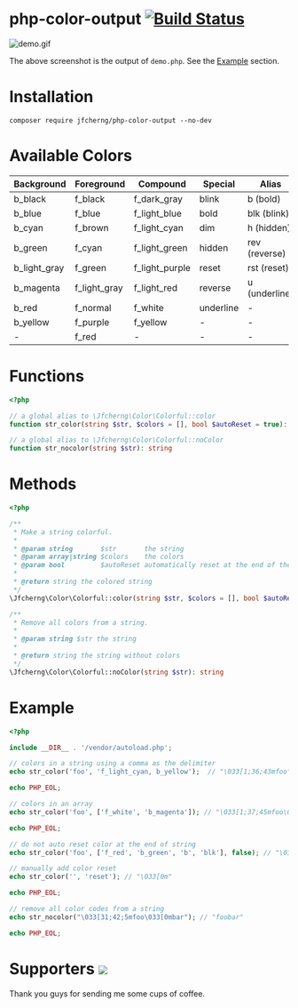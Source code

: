 # php-color-output [![Build Status](https://travis-ci.org/jfcherng/php-color-output.svg?branch=master)](https://travis-ci.org/jfcherng/php-color-output)

![demo.gif](https://i.imgur.com/xMhYHjV.gif)

The above screenshot is the output of `demo.php`. See the [Example](#example) section.


# Installation

```
composer require jfcherng/php-color-output --no-dev
```


# Available Colors

| Background   | Foreground   | Compound       | Special   | Alias         |
| ---          | ---          | ---            | ---       | ---           |
| b_black      | f_black      | f_dark_gray    | blink     | b (bold)      |
| b_blue       | f_blue       | f_light_blue   | bold      | blk (blink)   |
| b_cyan       | f_brown      | f_light_cyan   | dim       | h (hidden)    |
| b_green      | f_cyan       | f_light_green  | hidden    | rev (reverse) |
| b_light_gray | f_green      | f_light_purple | reset     | rst (reset)   |
| b_magenta    | f_light_gray | f_light_red    | reverse   | u (underline) |
| b_red        | f_normal     | f_white        | underline | -             |
| b_yellow     | f_purple     | f_yellow       | -         | -             |
| -            | f_red        | -              | -         | -             |


# Functions

```php
<?php

// a global alias to \Jfcherng\Color\Colorful::color
function str_color(string $str, $colors = [], bool $autoReset = true): string

// a global alias to \Jfcherng\Color\Colorful::noColor
function str_nocolor(string $str): string
```


# Methods

```php
<?php

/**
 * Make a string colorful.
 *
 * @param string       $str       the string
 * @param array|string $colors    the colors
 * @param bool         $autoReset automatically reset at the end of the string?
 *
 * @return string the colored string
 */
\Jfcherng\Color\Colorful::color(string $str, $colors = [], bool $autoReset = true): string

/**
 * Remove all colors from a string.
 *
 * @param string $str the string
 *
 * @return string the string without colors
 */
\Jfcherng\Color\Colorful::noColor(string $str): string
```


# Example

```php
<?php

include __DIR__ . '/vendor/autoload.php';

// colors in a string using a comma as the delimiter
echo str_color('foo', 'f_light_cyan, b_yellow');  // "\033[1;36;43mfoo\033[0m"

echo PHP_EOL;

// colors in an array
echo str_color('foo', ['f_white', 'b_magenta']); // "\033[1;37;45mfoo\033[0m"

echo PHP_EOL;

// do not auto reset color at the end of string
echo str_color('foo', ['f_red', 'b_green', 'b', 'blk'], false); // "\033[31;42;1;5mfoo"

// manually add color reset
echo str_color('', 'reset'); // "\033[0m"

echo PHP_EOL;

// remove all color codes from a string
echo str_nocolor("\033[31;42;5mfoo\033[0mbar"); // "foobar"

echo PHP_EOL;
```


Supporters <a href="https://www.paypal.com/cgi-bin/webscr?cmd=_s-xclick&hosted_button_id=ATXYY9Y78EQ3Y" target="_blank"><img src="https://www.paypalobjects.com/en_US/i/btn/btn_donate_LG.gif" /></a>
==========

Thank you guys for sending me some cups of coffee.
